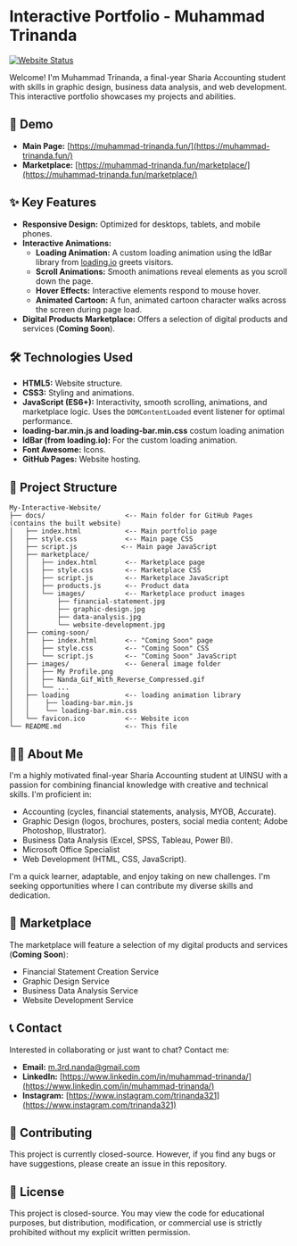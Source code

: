 # Interactive Portfolio - Muhammad Trinanda

[![Website Status](https://img.shields.io/badge/Status-Live-brightgreen.svg)](https://muhammad-trinanda.fun/)

Welcome! I'm Muhammad Trinanda, a final-year Sharia Accounting student with skills in graphic design, business data analysis, and web development. This interactive portfolio showcases my projects and abilities.

## 🚀 Demo

*   **Main Page:** [https://muhammad-trinanda.fun/](https://muhammad-trinanda.fun/)
*   **Marketplace:** [https://muhammad-trinanda.fun/marketplace/](https://muhammad-trinanda.fun/marketplace/)

## ✨ Key Features

*   **Responsive Design:**  Optimized for desktops, tablets, and mobile phones.
*   **Interactive Animations:**
    *   **Loading Animation:**  A custom loading animation using the ldBar library from [loading.io](https://loading.io/) greets visitors.
    *   **Scroll Animations:**  Smooth animations reveal elements as you scroll down the page.
    *   **Hover Effects:** Interactive elements respond to mouse hover.
    *   **Animated Cartoon:** A fun, animated cartoon character walks across the screen during page load.
*   **Digital Products Marketplace:**  Offers a selection of digital products and services (**Coming Soon**).

## 🛠️ Technologies Used

*   **HTML5:**  Website structure.
*   **CSS3:**  Styling and animations.
*   **JavaScript (ES6+):**  Interactivity, smooth scrolling, animations, and marketplace logic.  Uses the `DOMContentLoaded` event listener for optimal performance.
*    **loading-bar.min.js and loading-bar.min.css** costum loading animation
*   **ldBar (from loading.io):**  For the custom loading animation.
*   **Font Awesome:**  Icons.
*   **GitHub Pages:**  Website hosting.

## 📁 Project Structure
```
My-Interactive-Website/
├── docs/                    <-- Main folder for GitHub Pages (contains the built website)
│   ├── index.html           <-- Main portfolio page
│   ├── style.css            <-- Main page CSS
│   ├── script.js           <-- Main page JavaScript
│   ├── marketplace/
│   │   ├── index.html       <-- Marketplace page
│   │   ├── style.css        <-- Marketplace CSS
│   │   ├── script.js        <-- Marketplace JavaScript
│   │   ├── products.js      <-- Product data
│   │   └── images/          <-- Marketplace product images
│   │       ├── financial-statement.jpg
│   │       ├── graphic-design.jpg
│   │       ├── data-analysis.jpg
│   │       └── website-development.jpg
│   ├── coming-soon/
│   │   ├── index.html       <-- "Coming Soon" page
│   │   ├── style.css        <-- "Coming Soon" CSS
│   │   └── script.js        <-- "Coming Soon" JavaScript
│   ├── images/              <-- General image folder
│   │   ├── My Profile.png
│   │   ├── Nanda_Gif_With_Reverse_Compressed.gif
│   │   └── ...
│   ├── loading              <-- loading animation library
│   │    ├── loading-bar.min.js
│   │    └── loading-bar.min.css
│   └── favicon.ico          <-- Website icon
└── README.md                <-- This file
```
## 🧑‍💻 About Me

I'm a highly motivated final-year Sharia Accounting student at UINSU with a passion for combining financial knowledge with creative and technical skills.  I'm proficient in:

*   Accounting (cycles, financial statements, analysis, MYOB, Accurate).
*   Graphic Design (logos, brochures, posters, social media content; Adobe Photoshop, Illustrator).
*   Business Data Analysis (Excel, SPSS, Tableau, Power BI).
*   Microsoft Office Specialist
*   Web Development (HTML, CSS, JavaScript).

I'm a quick learner, adaptable, and enjoy taking on new challenges.  I'm seeking opportunities where I can contribute my diverse skills and dedication.

## 🛒 Marketplace

The marketplace will feature a selection of my digital products and services (**Coming Soon**):

*   Financial Statement Creation Service
*   Graphic Design Service
*   Business Data Analysis Service
*   Website Development Service

## 📞 Contact

Interested in collaborating or just want to chat?  Contact me:

*   **Email:** [m.3rd.nanda@gmail.com](mailto:m.3rd.nanda@gmail.com)
*   **LinkedIn:** [https://www.linkedin.com/in/muhammad-trinanda/](https://www.linkedin.com/in/muhammad-trinanda/)
*   **Instagram:** [https://www.instagram.com/trinanda321](https://www.instagram.com/trinanda321)

## 🤝 Contributing

This project is currently closed-source.  However, if you find any bugs or have suggestions, please create an issue in this repository.

## 📝 License

This project is closed-source.  You may view the code for educational purposes, but distribution, modification, or commercial use is strictly prohibited without my explicit written permission.
